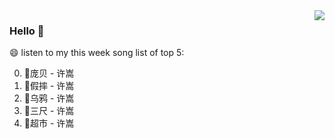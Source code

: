 <img align="right"  src="https://github-readme-stats.vercel.app/api/top-langs/?username=kvnZero" />

### Hello 👋

😄 listen to my this week song list of top 5:

0. 🌈庞贝 - 许嵩
1. 🌈假摔 - 许嵩
2. 🌈乌鸦 - 许嵩
3. 🌈三尺 - 许嵩
4. 🌈超市 - 许嵩

